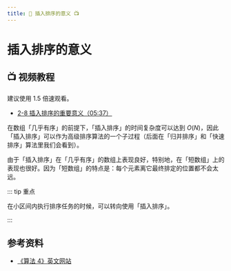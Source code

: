 ```yaml
---
title: 🔴 插入排序的意义 📺 
---
```


# 插入排序的意义 <Badge text="视频" type="warning"/> <Badge text="重要" type=""/>

## :tv: **视频教程**

建议使用 1.5 倍速观看。

* [2-8 插入排序的重要意义（05:37）](https://www.bilibili.com/video/BV1y44y1q7MJ?p=8)


在数组「几乎有序」的前提下，「插入排序」的时间复杂度可以达到 $O(N)$，因此「插入排序」可以作为高级排序算法的一个子过程（后面在「归并排序」和「快速排序」算法里我们会看到）。


由于「插入排序」在「几乎有序」的数组上表现良好，特别地，在「短数组」上的表现也很好。因为「短数组」的特点是：每个元素离它最终排定的位置都不会太远。

::: tip 重点

在小区间内执行排序任务的时候，可以转向使用「插入排序」。

:::

## 参考资料

+ [《算法 4》英文网站](https://algs4.cs.princeton.edu/21elementary/)

<Utterances />